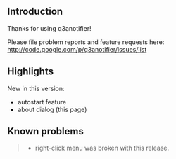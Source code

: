 ## Introduction ##

Thanks for using q3anotifier!

Please file problem reports and feature requests here: http://code.google.com/p/q3anotifier/issues/list

## Highlights ##

New in this version:

  * autostart feature
  * about dialog (this page)

## Known problems ##

> - right-click menu was broken with this release.